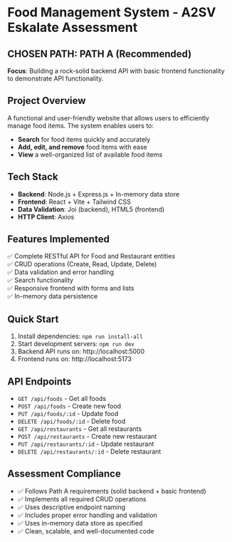 # Food Management System - A2SV Eskalate Assessment

## **CHOSEN PATH: PATH A (Recommended)**
**Focus**: Building a rock-solid backend API with basic frontend functionality to demonstrate API functionality.

## Project Overview
A functional and user-friendly website that allows users to efficiently manage food items. The system enables users to:
- **Search** for food items quickly and accurately
- **Add, edit, and remove** food items with ease  
- **View** a well-organized list of available food items

## Tech Stack
- **Backend**: Node.js + Express.js + In-memory data store
- **Frontend**: React + Vite + Tailwind CSS
- **Data Validation**: Joi (backend), HTML5 (frontend)
- **HTTP Client**: Axios

## Features Implemented
✅ Complete RESTful API for Food and Restaurant entities  
✅ CRUD operations (Create, Read, Update, Delete)  
✅ Data validation and error handling  
✅ Search functionality  
✅ Responsive frontend with forms and lists  
✅ In-memory data persistence  

## Quick Start
1. Install dependencies: `npm run install-all`
2. Start development servers: `npm run dev`
3. Backend API runs on: http://localhost:5000
4. Frontend runs on: http://localhost:5173

## API Endpoints
- `GET /api/foods` - Get all foods
- `POST /api/foods` - Create new food
- `PUT /api/foods/:id` - Update food
- `DELETE /api/foods/:id` - Delete food
- `GET /api/restaurants` - Get all restaurants
- `POST /api/restaurants` - Create new restaurant
- `PUT /api/restaurants/:id` - Update restaurant
- `DELETE /api/restaurants/:id` - Delete restaurant

## Assessment Compliance
- ✅ Follows Path A requirements (solid backend + basic frontend)
- ✅ Implements all required CRUD operations
- ✅ Uses descriptive endpoint naming
- ✅ Includes proper error handling and validation
- ✅ Uses in-memory data store as specified
- ✅ Clean, scalable, and well-documented code 